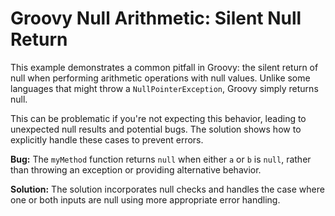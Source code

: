 # Groovy Null Arithmetic: Silent Null Return

This example demonstrates a common pitfall in Groovy: the silent return of null when performing arithmetic operations with null values.  Unlike some languages that might throw a `NullPointerException`, Groovy simply returns null.

This can be problematic if you're not expecting this behavior, leading to unexpected null results and potential bugs.  The solution shows how to explicitly handle these cases to prevent errors.

**Bug:** The `myMethod` function returns `null` when either `a` or `b` is `null`, rather than throwing an exception or providing alternative behavior.

**Solution:** The solution incorporates null checks and handles the case where one or both inputs are null using more appropriate error handling. 
